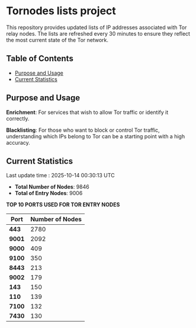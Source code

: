 # Tornodes lists project

This repository provides updated lists of IP addresses associated with Tor relay nodes. The lists are refreshed every 30 minutes to ensure they reflect the most current state of the Tor network.

## Table of Contents

- [Purpose and Usage](#purpose-and-usage)
- [Current Statistics](#current-statistics)


## Purpose and Usage

**Enrichment**: For services that wish to allow Tor traffic or identify it correctly.

**Blacklisting**: For those who want to block or control Tor traffic, understanding which IPs belong to Tor can be a starting point with a high accuracy.

## Current Statistics

Last update time : 2025-10-14 00:30:13 UTC

- **Total Number of Nodes**: 9846
- **Total of Entry Nodes**: 9006

**TOP 10 PORTS USED FOR TOR ENTRY NODES**

| **Port** | **Number of Nodes** |
|------|-----------------|
| **443**   | 2780  |
| **9001**   | 2092  |
| **9000**   | 409  |
| **9100**   | 350  |
| **8443**   | 213  |
| **9002**   | 179  |
| **143**   | 150  |
| **110**   | 139  |
| **7100**   | 132  |
| **7430**   | 130  |

